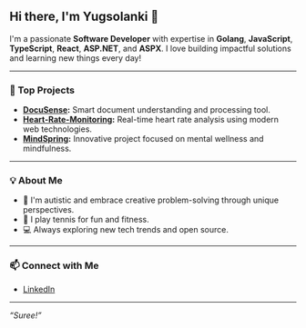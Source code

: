 ## Hi there, I'm Yugsolanki 👋

I'm a passionate **Software Developer** with expertise in **Golang**, **JavaScript**, **TypeScript**, **React**, **ASP.NET**, and **ASPX**. I love building impactful solutions and learning new things every day!

---

### 🚀 Top Projects

- **[DocuSense](https://github.com/Yugsolanki/DocuSense):** Smart document understanding and processing tool.
- **[Heart-Rate-Monitoring](https://github.com/Yugsolanki/Heart-Rate-Monitoring):** Real-time heart rate analysis using modern web technologies.
- **[MindSpring](https://github.com/Yugsolanki/MindSpring):** Innovative project focused on mental wellness and mindfulness.

---

### 💡 About Me

- 🧠 I'm autistic and embrace creative problem-solving through unique perspectives.
- 🎾 I play tennis for fun and fitness.
- 💻 Always exploring new tech trends and open source.

---

### 📫 Connect with Me

- [LinkedIn](https://in.linkedin.com/in/yugsolanki)

---

_“Suree!”_
